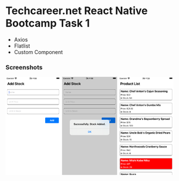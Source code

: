# Techcareer.net React Native Bootcamp Task 1

- Axios
- Flatlist
- Custom Component

### Screenshots

<img src="./assets/1.png" width="150"> <img src="./assets/2.png" width="150"> <img src="./assets/3.png" width="150">
